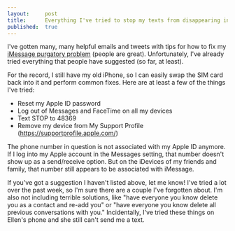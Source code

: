 ```yaml
---
layout:     post
title:      Everything I've tried to stop my texts from disappearing into iMessage
published:  true
---
```


I've gotten many, many helpful emails and tweets with tips for how to fix my [iMessage purgatory problem](/imessage-purgatory/) (people are great). Unfortunately, I've already tried everything that people have suggested (so far, at least).

For the record, I still have my old iPhone, so I can easily swap the SIM card back into it and perform common fixes. Here are at least a few of the things I've tried:

* Reset my Apple ID password
* Log out of Messages and FaceTime on all my devices
* Text STOP to 48369
* Remove my device from My Support Profile (https://supportprofile.apple.com/)

The phone number in question is not associated with my Apple ID anymore. If I log into my Apple account in the Messages setting, that number doesn't show up as a send/receive option. But on the iDevices of my friends and family, that number still appears to be associated with iMessage.

If you've got a suggestion I haven't listed above, let me know! I've tried a lot over the past week, so I'm sure there are a couple I've forgotten about. I'm also not including terrible solutions, like "have everyone you know delete you as a contact and re-add you" or "have everyone you know delete all previous conversations with you." Incidentally, I've tried these things on Ellen's phone and she still can't send me a text.
